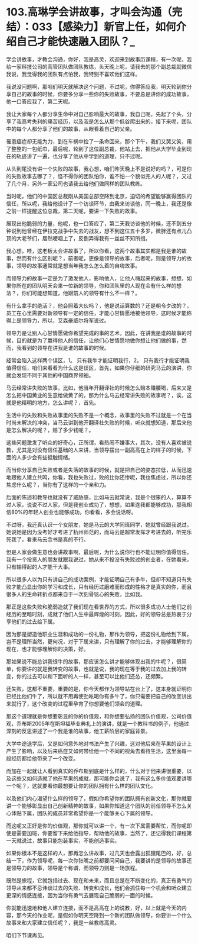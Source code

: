 # 103.高琳学会讲故事，才叫会沟通（完结）：033【感染力】新官上任，如何介绍自己才能快速融入团队？_

学会讲故事，才教会沟通，你好，我是高灵，欢迎来到故事历课程，有一次呢，我给一家科技公司的高管团队做团队教练，头天晚上呢，请我去的那个副总裁就微信我说，我觉得我的团队有点怕我，我特别不喜欢他们这样。

我说没问题啊，那咱们明天就解决这个问题，不过呢，你得答应我，明天轮到你分享自己的故事的时候，你要多分享一些你的失败故事，不要总是讲你的成功故事，他一口答应我了，第二天呢。

我让大家每个人都分享生命中对自己影响最大的故事，我自己呢，先起了个头，分享了我高考失利的痛苦经历，以及我是怎么从那个低谷爬出来的，接下来呢，团队中的每个人都分享了他们的故事，从眼看着自己的父亲。

罹患癌症却无能为力，到在车祸中捡了一条命回来，那个下午，我们又哭又笑，用了整整的一包纸巾，最后呢，轮到了这位副总裁，他站上去，把他从大学毕业到现在的轨迹讲了一遍，也分享了他从中学到的道理，只不过呢。

从头到尾没有讲一个失败的故事，我心想，咱们昨天晚上不是说好的吗？，可是你的失败故事去哪了？，怪不得你的团队怕你，谁不怕一个貌似完人的人呢？，又过了几个月，另外一家公司也请我去给他们做同样的团队教练。

当时呢，他们的中国区总裁刚从美国总部空降到北京，迫切的希望能够赢得团队的信任，所以呢，我给他设计了一个访谈环节，由我来访谈他，同一晚上，我还是像之前一样提醒这位总裁，第二天呢，要讲一下失败的故事。

展现出他脆弱的力量，他呢，也一口答应了，第二天我访谈他的时候，还不到五分钟说到他曾经在伊拉克战争中失去的战友，想不到这位五十多岁，微胖还有点儿凸顶的大老爷们，居然哽咽上了，反倒弄得我有一丝丝不知所措。

我心想，哇，这老板太会讲故事了，所以你看，这两个故事其实都是我是谁的故事，然而有什么区别呢？，前者呢，更像是领导的故事，后者呢，则是领导力的故事，领导的故事通常就是想当年我怎么怎么着的自嗨故事。

而领导力的故事一定是为了激发他人，影响他人，让他人嗨起来的故事，想想，如果你所在的团队明天会来一位新的领导，你和团队里的人现在会有什么样的想法？，你们可能想知道，他跟前人的领导有什么不一样？。

有什么拿手的绝活？，他会照着大伙吗？，他是说话算数的？还是朝令夕改的？，员工在心里需要对新领导有一定的信任，才能心甘情愿地被他领导，这时候才能称得上是领导力，所以，艾森豪威尔将军说过。

领导力是让别人心甘情愿做你希望完成的事的艺术，因此，在讲我是谁的故事的时候，目的就是为了赢得他人的信任，让他们心甘情愿地做你想让他们做的事，然而，我看到的领导在讲我是谁的故事的时候。

经常会陷入这样两个误区，1。 只有我牛才能证明我行，2。 只有我行才能证明我值得信任，咱们来看看为什么这是误区，首先，如果你仔细的研究马云的演讲，你就会发现不同于其他的中国商界领袖。

马云经常讲失败的故事，比如，他当年开翻译社的时候怎么赔本赚腰喝，后来又是怎么把中国黄业的生意给做黄了的，那为什么马云经常讲失败的故事呢？，诶，这就是他精明的地方，怎么讲呢？，首先。

生活中的失败和失败故事里的失败不是一个概念，故事里的失败不过就是一个在当时尚未解决的冲突，当马云讲到他开翻译社失败的时候，听众就想知道，那后来他是怎么解决的呢？，赔了多少钱呢？。

这些问题激发了听众的好奇心，正所谓，看热闹不嫌事大，其次，没有人喜欢被说教，尤其是对没有信任基础的人来讲，当领导摆出一副高高在上的样子的时候，下面的人多少会有些抵触情绪。

而当你分享自己失败或者是失落的故事的时候，就是把自己的姿态拉低，从而迅速地跟他人建立共鸣，你看，我也失败过，败的比你还惨呢，我也焦虑过，所以你还焦虑什么呢？，当你有了这样的一个亲和力。

后面的陈述和教导也就没有了威胁感，比如马云就常说，我是个很笨的人，算算不过人家，说说不过人家，但是我创业成功了，想想，如果连我都能够成功，那我相信80%的年轻人创业也能够成功，你看看，多会说话呀。

不过呀，我还真认识一个女朋友，她是马云的大学同班同学，她就曾经跟我说过，她说她是因为没考好才考进了杭州师范的，而马云是超常发挥才考进去的，听完乐死我了，看来马云念书是真的不行。

但是人家会做生意也会讲故事啊，最后呢，为什么说你行也不能证明你值得信任，我有一个投资人的朋友就跟我说过，她从来不投没有失败过的创业者，在她看来，只有输得起的人才能干大事。

所以很多人以为只有讲自己的成功案例，才能证明自己有多牛，但却不知道只有失败才能凸显出你的学习和成长，只有经历过磨难而形成的性格才是真实的你，而且很多人的生命转折点都来自于一次刻骨铭心的失败，比如我。

那正是这些失败和脆弱造就了我们现在看世界的方式，所以很多成功人士他们之前经历的至暗时刻，成就了他们人生中最辉煌的时刻，因此，好的领导总是热衷于分享他们的过去给下属。

因为那是塑造他职业生涯和成功的一份礼物，那作为领导，把这份礼物给到下属，岂不是理所当然，更何况，对于下属来讲，只有理解了你的过去，才能够理解你的现在，也才能够理解你的决策，好。

那如果说不能总讲我很牛的故事，那应该怎么讲才能够体现出我的牛呢？，很简单，你要讲的就是我转变的故事，也就是说，我的现在等于我的过去加上我的转变，你的过去可以和下面听的人一样，甚至可以比他们还怂，还频繁。

还失败，这都不重要，重要的是，你今天都作为领导站在台上了，这本身就证明你已经比他们牛了，所以就不用再使劲吆喝你有多牛了，你只需要把自己的改变讲出来就行了，这个改变的过程里孕育了你想要他们领会的道理。

那这个道理就是你想要彰显的你的价值观，和你想要弘扬的团队价值观，公司价值观，乔布斯2005年在斯坦福毕业典礼上的演讲，就是一个教科书的例子，他通过深刻的反思讲述了一个我是谁的故事，他工薪阶层的家庭背景。

大学中途退学后，又是如何意外地对书法产生了兴趣，这对他后来在苹果的设计上产生了影响，以及后来癌症又如何带给他一个不同的视角去看待生活，这里面每一段经历都给他带来了一个改变。

而加在一起就让人看到真实的乔布斯到底是什么样的，什么对于他来讲很重要，以及这些又如何造就了他在苹果的成就，那可能你会说了，我有这么多价值观要讲哪一个呢？，这就要看你最想要让你的团队拥有什么样的团队文化。

以及他们内心渴望什么样的领导了，假如你希望你的团队拥有创新文化，那你就要讲一个能够彰显出自己创新精神的故事，如果你知道这个团队的前任领导不怎么关心体贴下属，团队的成员非常希望你是一个能够关心下属的领导。

而这呢又正好是你的价值观，那你就可以讲一个，有一次下属需要帮忙，而你呢即使是需要加班，你要留下来给他指导，帮助他的故事，当然了，还记得我们课程第一天就说过，故事只能包装事实，不能创造事实。

如果你根本不是这样的人，那再怎么讲故事，过几天也会露出狐狸尾巴的，好，总结一下，作为领导呢，每一次你张嘴之前都要问问自己，我要讲的是领导的故事还是领导力的故事，领导是个称谓，而领导力则是一场旅程。

既然是旅程，它就包括过去、现在和未来，而且总是在不断变化的，真正有勇气的领导从来都不忌讳谈过去的失败、转变和成长，他们会抓住每一个机会和听众建立更深的情感连接，因为当你有勇气去展现自己脆弱的一面的时候。

你就能迅速地和他人建立连接，而不是高高在上的说教，好，以上就是今天的内容，那今天的作业呢，是假如你明天空降到一个新的团队做领导，你要讲一个什么故事来和大家建立信任呢？，我是一丝教练高灵。

咱们下节课再见。
